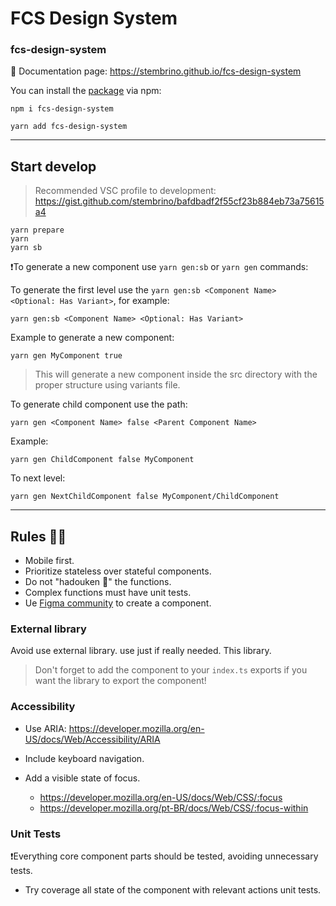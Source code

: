# FCS Design System
### fcs-design-system

🔗 Documentation page: https://stembrino.github.io/fcs-design-system

You can install the [package](https://www.npmjs.com/package/fcs-design-system) via npm:

```console
npm i fcs-design-system
```
```console
yarn add fcs-design-system
```

---
## Start develop
> Recommended VSC profile to development: https://gist.github.com/stembrino/bafdbadf2f55cf23b884eb73a75615a4

```console
yarn prepare
yarn
yarn sb
```

❗To generate a new component use `yarn gen:sb` or `yarn gen` commands:

To generate the first level use the `yarn gen:sb <Component Name> <Optional: Has Variant>`, for example:

```console
yarn gen:sb <Component Name> <Optional: Has Variant>
```
Example to generate a new component:
```console
yarn gen MyComponent true
```
> This will generate a new component inside the src directory with the proper structure using variants file.

To generate child component use the path:

`yarn gen <Component Name> false <Parent Component Name>`

Example:
```console
yarn gen ChildComponent false MyComponent
```
To next level:
```console
yarn gen NextChildComponent false MyComponent/ChildComponent
```
---
## Rules 👩‍⚖️
- Mobile first.
- Prioritize stateless over stateful components.
- Do not "hadouken 🥦" the functions.
- Complex functions must have unit tests.
- Ue [Figma community](https://www.figma.com/community/) to create a component.

### External library
Avoid use external library. use just if really needed. This library.

> Don't forget to add the component to your `index.ts` exports if you want the library to export the component!

### Accessibility
- Use ARIA: https://developer.mozilla.org/en-US/docs/Web/Accessibility/ARIA

- Include keyboard navigation.
- Add a visible state of focus.
  - https://developer.mozilla.org/en-US/docs/Web/CSS/:focus
  - https://developer.mozilla.org/pt-BR/docs/Web/CSS/:focus-within

### Unit Tests
❗Everything core component parts should be tested, avoiding unnecessary tests.

- Try coverage all state of the component with relevant actions unit tests.
